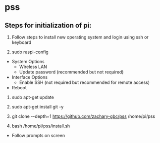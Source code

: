 # pss

## Steps for initialization of pi:
1. Follow steps to install new operating system and login using ssh or keyboard

1. sudo raspi-config
  - System Options
    - Wireless LAN
    - Update password (recommended but not required)
  - Interface Options
    - Enable SSH (not required but recommended for remote access)
  - Reboot

1. sudo apt-get update

1. sudo apt-get install git -y

1. git clone --depth=1 https://github.com/zachary-gbc/pss /home/pi/pss

1. bash /home/pi/pss/install.sh
  - Follow prompts on screen